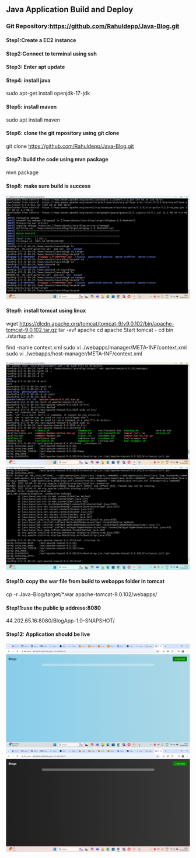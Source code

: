 ## Java Application Build and Deploy

### Git Repository:https://github.com/Rahuldepp/Java-Blog.git

#### Step1:Create a EC2 instance
#### Step2:Connect to terminal using ssh
#### Step3: Enter apt update
#### Step4: install java 
sudo apt-get install openjdk-17-jdk

#### Step5: install maven
 sudo apt install maven

#### Step6: clone the git repository using git clone
git clone https://github.com/Rahuldepp/Java-Blog.git
#### Step7: build the code using mvn package
mvn package
#### Step8: make sure build is success
![](javaimages/input1.png)
#### Step9: install tomcat using linux
wget https://dlcdn.apache.org/tomcat/tomcat-9/v9.0.102/bin/apache-tomcat-9.0.102.tar.gz
tar -xvf apache
cd apache
Start tomcat - cd bin
./startup.sh

find -name context.xml
sudo vi ./webapps/manager/META-INF/context.xml
sudo vi ./webapps/host-manager/META-INF/context.xml


![](javaimages/input0.png)
![](javaimages/input2.png)
#### Step10: copy the war file from build to webapps folder in tomcat
cp -r Java-Blog/target/*.war apache-tomcat-9.0.102/webapps/

#### Step11:use the public ip address:8080
44.202.65.16:8080/BlogApp-1.0-SNAPSHOT/
#### Step12: Application should be live
![](javaimages/output1.png)
![](javaimages/output2.png)
